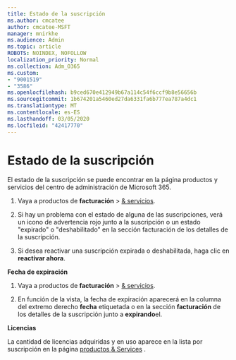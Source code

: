 ```yaml
---
title: Estado de la suscripción
ms.author: cmcatee
author: cmcatee-MSFT
manager: mnirkhe
ms.audience: Admin
ms.topic: article
ROBOTS: NOINDEX, NOFOLLOW
localization_priority: Normal
ms.collection: Adm_O365
ms.custom:
- "9001519"
- "3586"
ms.openlocfilehash: b9ced670e412949b67a114c54f6ccf9b8e56656b
ms.sourcegitcommit: 1b674201a5460ed27da6331fa6b777ea787a4dc1
ms.translationtype: MT
ms.contentlocale: es-ES
ms.lasthandoff: 03/05/2020
ms.locfileid: "42417770"
---
```

# <a name="subscription-status"></a>Estado de la suscripción

El estado de la suscripción se puede encontrar en la página productos y servicios del centro de administración de Microsoft 365.

1. Vaya a productos de **facturación** > [& servicios](https://go.microsoft.com/fwlink/p/?linkid=842054).

2. Si hay un problema con el estado de alguna de las suscripciones, verá un icono de advertencia rojo junto a la suscripción o un estado "expirado" o "deshabilitado" en la sección facturación de los detalles de la suscripción.

3. Si desea reactivar una suscripción expirada o deshabilitada, haga clic en **reactivar ahora**.

**Fecha de expiración**

1. Vaya a productos de **facturación** > [& servicios](https://go.microsoft.com/fwlink/p/?linkid=842054).

2. En función de la vista, la fecha de expiración aparecerá en la columna del extremo derecho **fecha** etiquetada o en la sección **facturación** de los detalles de la suscripción junto a **expirando**el.

**Licencias**

La cantidad de licencias adquiridas y en uso aparece en la lista por suscripción en la página [productos & Services](https://go.microsoft.com/fwlink/p/?linkid=842054) .


